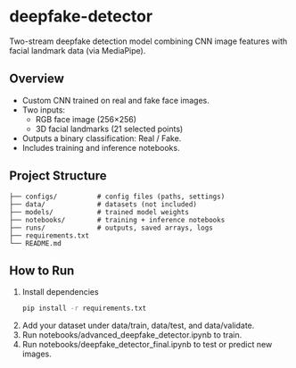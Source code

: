# deepfake-detector
Two-stream deepfake detection model combining CNN image features with facial landmark data (via MediaPipe).

## Overview
- Custom CNN trained on real and fake face images.
- Two inputs:
  - RGB face image (256×256)
  - 3D facial landmarks (21 selected points)
- Outputs a binary classification: Real / Fake.
- Includes training and inference notebooks.

## Project Structure
```deepfake-detector/
├── configs/          # config files (paths, settings)
├── data/             # datasets (not included)
├── models/           # trained model weights
├── notebooks/        # training + inference notebooks
├── runs/             # outputs, saved arrays, logs
├── requirements.txt
└── README.md
```

## How to Run
1. Install dependencies  
   ```bash
   pip install -r requirements.txt

2.	Add your dataset under data/train, data/test, and data/validate.
3.	Run notebooks/advanced_deepfake_detector.ipynb to train.
4.	Run notebooks/deepfake_detector_final.ipynb to test or predict new images.
